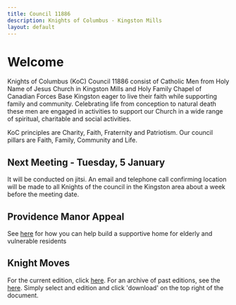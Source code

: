 ```yaml
---
title: Council 11886
description: Knights of Columbus - Kingston Mills
layout: default
---
```


# Welcome

Knights of Columbus (KoC) Council 11886 consist of Catholic Men from Holy Name of Jesus Church in Kingston Mills and Holy Family Chapel of Canadian Forces Base Kingston eager to live their faith while supporting family and community.  Celebrating life from conception to natural death these men are engaged in activities to support our Church in a wide range of spiritual, charitable and social activities.

KoC principles are Charity, Faith, Fraternity and Patriotism. Our council pillars are Faith, Family, Community and Life.

## Next Meeting - Tuesday, 5 January

It will be conducted on jitsi. An email and telephone call confirming location will be made to all Knights of the council in the Kingston area about a week before the meeting date.  

## Providence Manor Appeal

See [here](/page_providence_manor_appeal.md) for how you can help build a supportive home for elderly and vulnerable residents

## Knight Moves

For the current edition, click [here](/docs/knight_moves/Jun21.pdf). For an archive of past editions, see the [here](https://github.com/11886knights/11886knights.github.io/tree/master/docs/knights_moves). Simply select and edition and click 'download' on the top right of the document.
